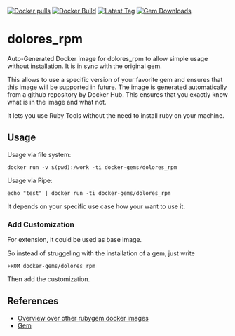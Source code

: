 [![Docker pulls](https://img.shields.io/docker/pulls/rubygem/dolores_rpm.svg)](https://hub.docker.com/r/rubygem/dolores_rpm/)
[![Docker Build](https://img.shields.io/docker/automated/rubygem/dolores_rpm.svg)](https://hub.docker.com/r/rubygem/dolores_rpm/)
[![Latest Tag](https://img.shields.io/github/tag/docker-rubygem/dolores_rpm.svg)](https://hub.docker.com/r/rubygem/dolores_rpm/)
[![Gem Downloads](https://img.shields.io/gem/dt/dolores_rpm.svg)](https://rubygems.org/gems/dolores_rpm/)
# dolores_rpm

Auto-Generated Docker image for dolores_rpm to allow simple usage without installation.
It is in sync with the original gem.

This allows to use a specific version of your favorite gem and ensures that this image will be supported in future.
The image is generated automatically from a github repository by Docker Hub.
This ensures that you exactly know what is in the image and what not.

It lets you use Ruby Tools without the need to install ruby on your machine.

## Usage

Usage via file system:

`docker run -v $(pwd):/work -ti docker-gems/dolores_rpm`

Usage via Pipe:

`echo "test" | docker run -ti docker-gems/dolores_rpm`

It depends on your specific use case how your want to use it.

### Add Customization

For extension, it could be used as base image.

So instead of struggeling with the installation of a gem, just write

`FROM docker-gems/dolores_rpm`

Then add the customization.

## References

 - [Overview over other rubygem docker images](https://github.com/thinkbot/docker-rubygem)
 - [Gem](https://rubygems.org/gems/dolores_rpm/)
